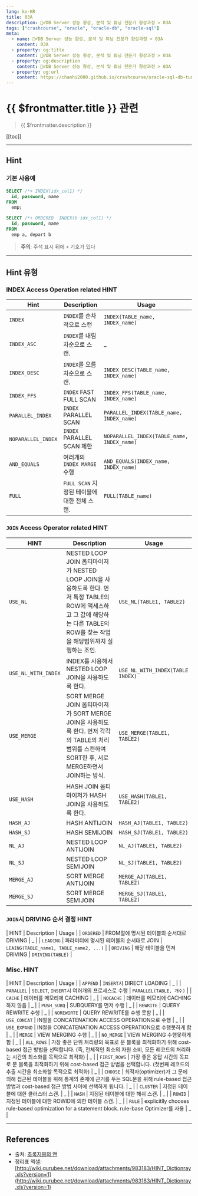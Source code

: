 ```yaml
---
lang: ko-KR
title: 03A
description: 🙆‍♂️DB Server 성능 향상, 분석 및 튜닝 전문가 향상과정 > 03A
tags: ["crashcourse", "oracle", "oracle-db", "oracle-sql"]
meta:
  - name: 🙆‍♂️DB Server 성능 향상, 분석 및 튜닝 전문가 향상과정 > 03A
    content: 03A
  - property: og:title
    content: 🙆‍♂️DB Server 성능 향상, 분석 및 튜닝 전문가 향상과정 > 03A
  - property: og:description
    content: 🙆‍♂️DB Server 성능 향상, 분석 및 튜닝 전문가 향상과정 > 03A
  - property: og:url
    content: https://chanhi2000.github.io/crashcourse/oracle-sql-db-tuning/03a.html
---
```


# {{ $frontmatter.title }} 관련

> {{ $frontmatter.description }}

[[toc]]

---

## Hint

### 기본 사용예

```sql
SELECT /*+ INDEX(idx_col1) */ 
  id, password, name
FROM 
  emp;

SELECT /*+ ORDERED  INDEX(b idx_col1) */ 
  id, password, name
FROM
  emp a, depart b
```
> __주의__: 주석 표시 뒤에 `+` 기호가 있다

---

## Hint 유형

### INDEX Access Operation related HINT

| Hint | Description | Usage |
| ---- | ------- | ----- |
| `INDEX` |  `INDEX`를 순차적으로 스캔 | `INDEX(TABLE_name, INDEX_name)` |
| `INDEX_ASC` | `INDEX`를 내림차순으로 스캔. | _ | 
| `INDEX_DESC` | `INDEX`를 오름차순으로 스캔. | `INDEX_DESC(TABLE_name, INDEX_name)` |
| `INDEX_FFS` | `INDEX` FAST FULL SCAN | `INDEX_FFS(TABLE_name, INDEX_name)` |
| `PARALLEL_INDEX` | `INDEX` PARALLEL SCAN | `PARALLEL_INDEX(TABLE_name, INDEX_name)` |
| `NOPARALLEL_INDEX` | `INDEX` PARALLEL SCAN 제한 | `NOPARALLEL_INDEX(TABLE_name, INDEX_name)` |
| `AND_EQUALS` | 여러개의 `INDEX MARGE` 수행 | `AND_EQUALS(INDEX_name, INDEX_name)` |
| `FULL` | `FULL SCAN` 지정된 테이블에 대한 전체 스캔. | `FULL(TABLE_name)` |


### `JOIN` Access Operator related HINT

| HINT | Description | Usage |  
| ---- | ----------- | ----- |
| `USE_NL` | NESTED LOOP JOIN 옵티마이저가 NESTED LOOP JOIN을 사용하도록 한다. 먼저 특정 TABLE의 ROW에 액세스하고 그 값에 해당하는 다른 TABLE의 ROW를 찾는 작업을 해당범위까지 실행하는 조인. | `USE_NL(TABLE1, TABLE2)` |
| `USE_NL_WITH_INDEX` | INDEX를 사용해서 NESTED LOOP JOIN을 사용하도록 한다. |  `USE_NL_WITH_INDEX(TABLE  INDEX)` |
| `USE_MERGE` | SORT MERGE JOIN 옵티마이저가 SORT MERGE JOIN을 사용하도록 한다.  먼저 각각의 TABLE의 처리 범위를 스캔하여 SORT한 후, 서로 MERGE하면서 JOIN하는 방식. | `USE_MERGE(TABLE1, TABLE2)` |
| `USE_HASH` | HASH JOIN 옵티마이저가 HASH JOIN을 사용하도록 한다. | `USE_HASH(TABLE1, TABLE2)` |
| `HASH_AJ` | HASH ANTIJOIN | `HASH_AJ(TABLE1, TABLE2)` |
| `HASH_SJ` | HASH SEMIJOIN | `HASH_SJ(TABLE1, TABLE2)` |
| `NL_AJ` | NESTED LOOP ANTIJOIN | `NL_AJ(TABLE1, TABLE2)` |
| `NL_SJ` | NESTED LOOP SEMIJOIN | `NL_SJ(TABLE1, TABLE2)` |
| `MERGE_AJ` | SORT MERGE ANTIJOIN | `MERGE_AJ(TABLE1, TABLE2)` |
| `MERGE_SJ` | SORT MERGE SEMIJOIN | `MERGE_SJ(TABLE1, TABLE2)` |


### `JOIN`시 DRIVING 순서 결정 HINT

| HINT | Description | Usage | 
| `ORDERED` | FROM절에 명시된 테이블의 순서대로 DRIVING | _ |
| `LEADING` | 파라미터에 명시된 테이블의 순서대로 JOIN | `LEAING(TABLE_name1, TABLE_name2, ...)` |
| `DRIVING` | 해당 테이블을 먼저 DRIVING | `DRIVING(TABLE)` |


### Misc. HINT

| HINT | Description | Usage | 
| `APPEND` | `INSERT`시 DIRECT LOADING | _ |
| `PARALLEL` | `SELECT`, `INSERT`시 여러개의 프로세스로 수행 | `PARALLEL(TABLE, 개수)` |
| `CACHE` | 데이터를 메모리에 CACHING | _ |
| `NOCACHE` | 데이터를 메모리에 CACHING하지 않음 | _ |
| `PUSH_SUBQ` | SUBQUERY를 먼저 수행 | _ |
| `REWRITE` | QUERY REWRITE 수행 | _ |
| `NOREWIRTE` | QUERY REWRITE를 수행 못함 | _ |
| `USE_CONCAT` | IN절을 CONCATENATION ACCESS OPERATION으로 수행 | _ |
| `USE_EXPAND` | IN절을 CONCATENATION ACCESS OPERATION으로 수행못하게 함 | _ |
| `MERGE` | VIEW MERGING 수행 | _ |
| `NO_MERGE` | VIEW MERGING 수행못하게 함 | _ |
| `ALL_ROWS` | 가장 좋은 단위 처리량의 목표로 문 블록을 최적화하기 위해 cost-based 접근 방법을 선택합니다. (즉, 전체적인 최소의 자원 소비, 모든 레코드의 처리하는 시간의 최소화를 목적으로 최적화) | _ |
| `FIRST_ROWS` | 가장 좋은 응답 시간의 목표로 문 블록을 최적화하기 위해 cost-based 접근 방법을 선택합니다. (첫번째 레코드의 추출 시간을 최소화할 목적으로 최적화) | _ |
| `CHOOSE` | 최적자(optimizer)가 그 문에 의해 접근된 테이블을 위해 통계의 존재에 근거를 두는 SQL문을 위해 rule-based 접근 방법과 cost-based 접근 방법 사이에 선택하게 됩니다. | _ |
| `CLUSTER` | 지정된 테이블에 대한 클러스터 스캔. | _ |
| `HASH` | 지정된 테이블에 대한 해쉬 스캔. | _ |
| `ROWID` | 지정된 테이블에 대한 ROWID에 의한 테이블 스캔. | _ |
| `RULE` | explicitlly chooses rule-based optimization for a statement block. rule-base Optimizer를 사용 | _ | 

---

## References 

- 출처: [초록지붕의 앤](http://annehouse.tistory.com/413)
- 정리표 엑샐: [http://wiki.gurubee.net/download/attachments/983183/HINT_Dictionray.xls?version=1](http://wiki.gurubee.net/download/attachments/983183/HINT_Dictionray.xls?version=1)
